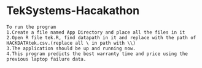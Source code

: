 # TekSystems-Hacakathon
    To run the program
    1.Create a file named App Directory and place all the files in it 
    2.Open R file tek.R, find datapath in it and replace with the path of HACKDATAtek.csv.(replace all \ in path with \\)
    3.The application should be up and running now.
    4.This program predicts the best warranty time and price using the previous laptop failure data.
